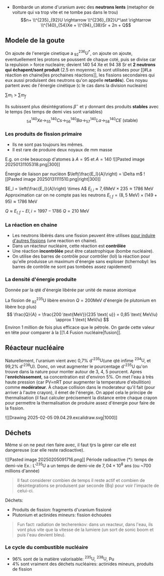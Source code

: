 
- Bombarde un atome d'uranium avec des **neutrons lents** (metaphor de voiture qui va trop vite et ne tombe pas dans le trou)
$$n+ \\^{235}_{92}U \rightarrow \\^{236}_{92}U^\ast \rightarrow \\^{140}_{54}Xe + \\^{94}_{38}Sr + 2n + Q$$
## Modele de la goute
On ajoute de l'energie cinetique a $^{236}_{92}U^\ast$, on ajoute on ajoute, eventuellement les protons se poussent de chaque coté, puis se divise car la repulsion > force nucleaire; devient 140 54 Xe et 94 38 Sr et **2 neutrons qui échapent/sont produit** (2.5 en moyenne; ils sont utilisées pour [[#La réaction en chaine|les prochaines réactions]], les fissions secondaires qui eux aussi produisent des neutrons qu'on appelle **retardés**). Ces noyau partent avec de l'énergie cinétique (c le cas dans la division nucleaire)

$\sum{m_i} > \sum{m_f}$

Ils subissent plus désintégrations $\beta^-$ et $\gamma$ donnant des produits **stables** avec le temps (les temps de demi vies sont variables)
$$
^{140}_{54}Xe \rightarrow ^{140}_{55}Cs \rightarrow ^{140}_{56}Ba \rightarrow ^{140}_{57}La \rightarrow ^{140}_{58}CE \text{ (stable)}$$
### Les produits de fission primaire
- Ils ne sont pas toujours les mêmes.
- Il est rare de produire deux noyaux de mm masse

E.g. on crée beaucoup d'atomes à $A = 95$ et $A = 140$
![[Pasted image 20250131105318.png|300]]



Énergie de liaison par nucléon $\left(\frac{E_l}{A}\right) = \Delta m$ ![[Pasted image 20250131111510.png|right|300]]

$E_l = \left(\frac{E_l}{A}\right) \times A$
$E_{l,i}\approx 7,6 \text{MeV} \times 235 \approx 1786 \text{ MeV}$
Approximation car on ne compte pas les neutrons
$E_{l,f} = (8,5\text{ MeV}) \times (149+95) \approx 1786 \text{ MeV}$

$Q \approx E_{l,f} - E{l,i} = 1997 - 1786$
$Q = 210\text{ MeV}$

### La réaction en chaine
- Les neutrons libérés dans une fission peuvent être utilises [pour induire d'autres fissions](http://portail.cea.fr/multimedia/pages/animations/radioactivite/reaction-en-chaine.aspx) (une reaction en chaine).
- Dans un réacteur nucléaire, cette réaction est **contrôlée**
- Une réaction **incontrôlée** peut être catastrophique (bombe nucléaire).
- On utilise des barres de contrôle pour contrôler (lol) la réaction pour qu'elle produisse un maximum d'énergie sans exploser (tchernobyl: les barres de contrôle ne sont pas tombées assez rapidement)
### La densité d'énergie produite
Donnée par la qté d'énergie libérée par unité de masse atomique

La fission de $^{235}_{92}\text{U}$ libère environ $Q=200 \text{MeV}$ d'énergie (le plutonium en libère bcp plus)
$$
\frac{Q}{A} = \frac{200 \text{MeV}}{235 \text{ u}} = 0,85 \text{ MeV/u} \approx 1 \text{ MeV/u}
$$
Environ 1 million de fois plus efficace que le pétrole. On garde cette valeur en tête pour comparer à la [[1.4 Fusion nucléaire|fusion]].
## Réacteur nucléaire
Naturellement, l'uranium vient avec 0,7% d'$^{235}\text{U}$(une qté infime $^{234}\text{U}$, et 99,2% d'$^{238}\text{U}$). Donc, on veut augmenter le pourcentage d'$^{235}\text{U}$ qu'on trouve dans la nature pour monter autour de 3, 4, 5 pourcent. Apres l'**enréchissement**, sa concentration est d'environ 5%. On met l'eau à très haute pression (car PV=nRT pour augmenter la temperature d'ebullition) comme **modérateur**. À chaque collision dans le moderateur qu'il fait (pour arriver à l'autre crayon), il émet de l'énergie. On appel cela le principe de thermalisation (il faut calculer précisement la distance entre chaque crayon pour permettre la thermalisation de produire assez d'énergie pour faire de la fission.

![[Drawing 2025-02-05 09.04.29.excalidraw.svg|1000]]
## Déchets
Même si on ne peut rien faire avec, il faut tjrs la gérer car elle est dangereuse (car elle reste radioactive).

![[Pasted image 20250205091716.png]]
Période radioactive (\*): temps de demi-vie
Ex.: L'$^{235}\text{U}$ a un temps de demi-vie de $7,04 \times 10^8$ ans (ou ~700 millions d'année)

> Il faut considerer combien de temps il reste actif et combien de désintegrations se produisent par seconde ($\text{Bq}$) pour voir l'impacte de celui-ci.

Déchets:
- Produits de fission: fragments d'uranium fissioné
- Plutonium et actinides mineurs: fission échouées

> Fun fact: radiation de techerenkov: dans un reacteur, dans l'eau, ils vont plus vite que la vitesse de la lumiere (un sort de sonic boom et puis l'eau devient bleu).
### Le cycle du combustible nucléaire
- 96% sont de la matière valorisable: $^{235}\text{U}$, $^{238}\text{U}$, $\text{Pu}$
- 4% sont vraiment des déchets nucléaires: actinides mineurs, produits de fission